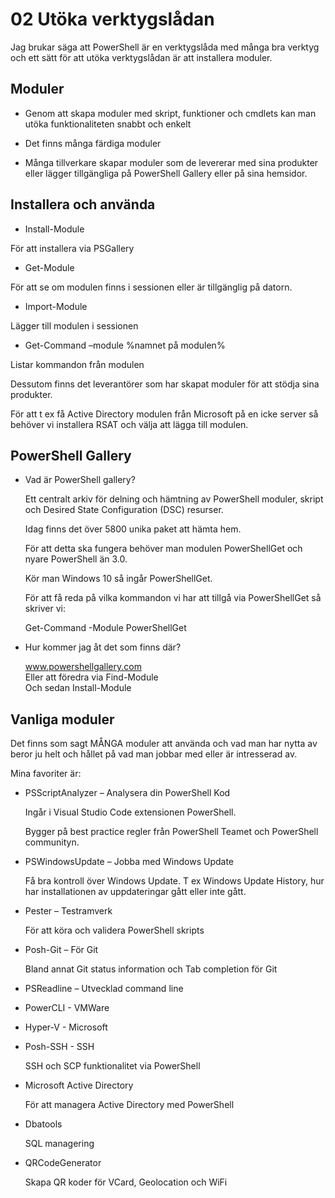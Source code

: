 # 02 Utöka verktygslådan

Jag brukar säga att PowerShell är en verktygslåda med många bra verktyg och ett sätt för att utöka verktygslådan är att installera moduler.

## Moduler

- Genom att skapa moduler med skript, funktioner och cmdlets kan man utöka funktionaliteten snabbt och enkelt

- Det finns många färdiga moduler

- Många tillverkare skapar moduler som de levererar med sina produkter eller lägger tillgängliga på PowerShell Gallery eller på sina hemsidor.

## Installera och använda

- Install-Module

För att installera via PSGallery

- Get-Module

För att se om modulen finns i sessionen eller är tillgänglig på datorn.

- Import-Module

Lägger till modulen i sessionen

- Get-Command –module %namnet på modulen%

Listar kommandon från modulen

Dessutom finns det leverantörer som har skapat moduler för att stödja sina produkter.

För att t ex få Active Directory modulen från Microsoft på en icke server så behöver vi installera RSAT och välja att lägga till modulen.

## PowerShell Gallery

- Vad är PowerShell gallery?

    Ett centralt arkiv för delning och hämtning av PowerShell moduler, skript och Desired State Configuration (DSC) resurser.

    Idag finns det över 5800 unika paket att hämta hem.

    För att detta ska fungera behöver man modulen PowerShellGet och nyare PowerShell än 3.0.

    Kör man Windows 10 så ingår PowerShellGet.

    För att få reda på vilka kommandon vi har att tillgå via PowerShellGet så skriver vi:

    Get-Command -Module PowerShellGet

- Hur kommer jag åt det som finns där?

    www.powershellgallery.com  
    Eller att föredra via Find-Module  
    Och sedan Install-Module

## Vanliga moduler

Det finns som sagt MÅNGA moduler att använda och vad man har nytta av beror ju helt och hållet på vad man jobbar med eller är intresserad av.

Mina favoriter är:

- PSScriptAnalyzer – Analysera din PowerShell Kod

    Ingår i Visual Studio Code extensionen PowerShell.

    Bygger på best practice regler från PowerShell Teamet och PowerShell communityn.

- PSWindowsUpdate – Jobba med Windows Update

    Få bra kontroll över Windows Update.
    T ex Windows Update History, hur har installationen av uppdateringar gått eller inte gått.

- Pester – Testramverk

    För att köra och validera PowerShell skripts

- Posh-Git – För Git

    Bland annat Git status information och Tab completion för Git

- PSReadline – Utvecklad command line

- PowerCLI - VMWare

- Hyper-V - Microsoft

- Posh-SSH - SSH

    SSH och SCP funktionalitet via PowerShell

- Microsoft Active Directory

    För att managera Active Directory med PowerShell

- Dbatools

    SQL managering

- QRCodeGenerator

    Skapa QR koder för VCard, Geolocation och WiFi

